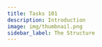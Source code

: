 ```yaml
---
title: Tasks 101
description: Introduction
image: img/thumbnail.png
sidebar_label: The Structure
---
```

